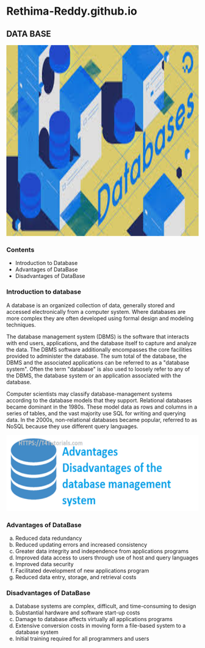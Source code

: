 # Rethima-Reddy.github.io
## DATA BASE
<img src="data1.jpg" alt="data base logo" height="500" weidth="300" >

### Contents
<ul>
  <li>Introduction to Database</li>
  <li>Advantages of DataBase</li>
  <li>Disadvantages of DataBase</li>
</ul>

### Introduction to database
<p>
  A database is an organized collection of data, generally stored and accessed electronically from a computer system. Where databases are more complex they are often developed using formal design and modeling techniques.

The database management system (DBMS) is the software that interacts with end users, applications, and the database itself to capture and analyze the data. The DBMS software additionally encompasses the core facilities provided to administer the database. The sum total of the database, the DBMS and the associated applications can be referred to as a "database system". Often the term "database" is also used to loosely refer to any of the DBMS, the database system or an application associated with the database.

Computer scientists may classify database-management systems according to the database models that they support. Relational databases became dominant in the 1980s. These model data as rows and columns in a series of tables, and the vast majority use SQL for writing and querying data. In the 2000s, non-relational databases became popular, referred to as NoSQL because they use different query languages.
</p>
<img src="images.png" alt="advantages image" height="200" weidth="200" >

### Advantages of DataBase 
<ol type="a">
  <li>Reduced data redundancy</li>
  <li>Reduced updating errors and increased consistency</li>
  <li>Greater data integrity and independence from applications programs</li>
  <li>Improved data access to users through use of host and query languages</li>
  <li>Improved data security</li>
  <li> Facilitated development of new applications program </li>
  <li>  Reduced data entry, storage, and retrieval costs</li>
</ol>

### Disadvantages of DataBase
<ol type="a">
  <li> Database systems are complex, difficult, and time-consuming to design </li>
  <li> Substantial hardware and software start-up costs</li>
  <li> Damage to database affects virtually all applications programs</li>
  <li> Extensive conversion costs in moving form a file-based system to a database system</li>
  <li> Initial training required for all programmers and users</li>
</ol>
